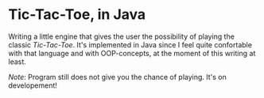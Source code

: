 Tic-Tac-Toe, in Java
====================

Writing a little engine that gives the user the
possibility of playing the classic *Tic-Tac-Toe*.
It's implemented in Java since I feel quite
confortable with that language and with OOP-concepts,
at the moment of this writing at least.

*Note*: Program still does not give you the chance
of playing. It's on developement!
